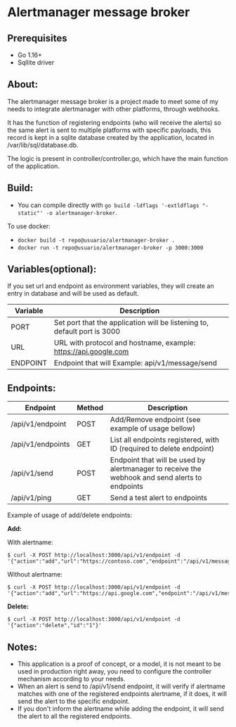 # Alertmanager message broker


## Prerequisites

- Go 1.16+
- Sqllite driver

## About:

The alertmanager message broker is a project made to meet some of my needs to integrate alertmanager with other platforms, through webhooks.

It has the function of registering endpoints (who will receive the alerts) so the same alert is sent to multiple platforms with specific payloads, this record is kept in a sqlite database created by the application, located in /var/lib/sql/database.db.

The logic is present in controller/controller.go, which have the main function of the application.

## Build:

* You can compile directly with ````go build -ldflags '-extldflags "-static"' -o alertmanager-broker````.

To use docker:

* ````docker build -t repo@usuario/alertmanager-broker .````
* ````docker run -t repo@usuario/alertmanager-broker -p 3000:3000````

## Variables(optional):

If you set url and endpoint as environment variables, they will create an entry in database and will be used as default.

| Variable | Description |
| --- | --- |
| PORT | Set port that the application will be listening to, default port is 3000 |
| URL | URL with protocol and hostname, example: https://api.google.com  |
| ENDPOINT | Endpoint that will Example: api/v1/message/send |

## Endpoints:

| Endpoint | Method | Description |
| --- | --- | --- |
| /api/v1/endpoint | POST  | Add/Remove endpoint  (see example of usage bellow) |
| /api/v1/endpoints | GET | List all endpoints registered, with ID (required to delete endpoint) |
| /api/v1/send | POST | Endpoint that will be used by alertmanager to receive the webhook and send alerts to endpoints |
| /api/v1/ping | GET | Send a test alert to endpoints |

Example of usage of add/delete endpoints:

<b>Add:</b> 

With alertname:
````console
$ curl -X POST http://localhost:3000/api/v1/endpoint -d '{"action":"add","url":"https://contoso.com","endpoint":"/api/v1/message/send","alertname":"test"}' 
````

Without alertname:
````console
$ curl -X POST http://localhost:3000/api/v1/endpoint -d '{"action":"add","url":"https://api.google.com","endpoint":"/api/v1/message/send"}' 
````

<b>Delete:</b>
````console
$ curl -X POST http://localhost:3000/api/v1/endpoint -d '{"action":"delete","id":"1"}'
````

## Notes:

* This application is a proof of concept, or a model, it is not meant to be used in production right away, you need to configure the controller mechanism according to your needs.
* When an alert is send to /api/v1/send endpoint, it will verify if alertname matches with one of the registered endpoints alertname, if it does, it will send the alert to the specific endpoint.
* If you don't inform the alertname while adding the endpoint, it will send the alert to all the registered endpoints.